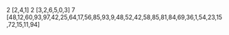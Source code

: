 2
[2,4,1]
2
[3,2,6,5,0,3]
7
[48,12,60,93,97,42,25,64,17,56,85,93,9,48,52,42,58,85,81,84,69,36,1,54,23,15,72,15,11,94]